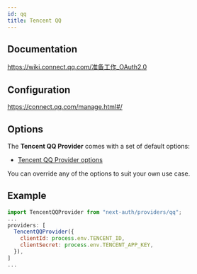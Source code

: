 ```yaml
---
id: qq
title: Tencent QQ
---
```


## Documentation

https://wiki.connect.qq.com/准备工作_OAuth2.0

## Configuration

https://connect.qq.com/manage.html#/

## Options

The **Tencent QQ Provider** comes with a set of default options:

- [Tencent QQ Provider options](https://github.com/nextauthjs/next-auth/blob/main/packages/next-auth/src/providers/qq.ts)

You can override any of the options to suit your own use case.

## Example

```js
import TencentQQProvider from "next-auth/providers/qq";
...
providers: [
  TencentQQProvider({
    clientId: process.env.TENCENT_ID,
    clientSecret: process.env.TENCENT_APP_KEY,
  }),
]
...
```
